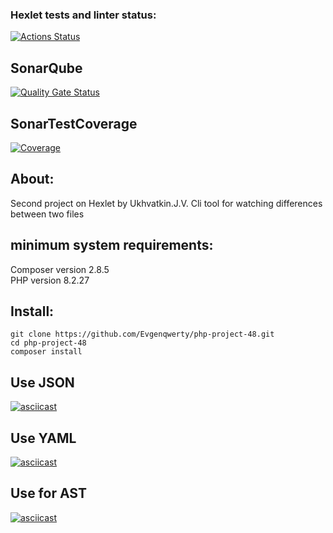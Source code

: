 ### Hexlet tests and linter status:
[![Actions Status](https://github.com/Evgenqwerty/php-project-48/actions/workflows/hexlet-check.yml/badge.svg)](https://github.com/Evgenqwerty/php-project-48/actions)  
## SonarQube
[![Quality Gate Status](https://sonarcloud.io/api/project_badges/measure?project=Evgenqwerty_php-project-48&metric=alert_status)](https://sonarcloud.io/summary/new_code?id=Evgenqwerty_php-project-48)
## SonarTestCoverage  
[![Coverage](https://sonarcloud.io/api/project_badges/measure?project=Evgenqwerty_php-project-48&metric=coverage)](https://sonarcloud.io/summary/new_code?id=Evgenqwerty_php-project-48)

## About:
Second project on Hexlet by Ukhvatkin.J.V. Cli tool for watching differences between two files

## minimum system requirements:
Composer version 2.8.5  
PHP version 8.2.27

## Install:
```
git clone https://github.com/Evgenqwerty/php-project-48.git
cd php-project-48
composer install
```

## Use JSON
[![asciicast](https://asciinema.org/a/f8jvPGXxNNT4b7qbtEWnQ4xco.svg)](https://asciinema.org/a/f8jvPGXxNNT4b7qbtEWnQ4xco)

## Use YAML
[![asciicast](https://asciinema.org/a/OZJlY2VXzUlMf5cglUi0tbM2P.svg)](https://asciinema.org/a/OZJlY2VXzUlMf5cglUi0tbM2P)

## Use for AST  
[![asciicast](https://asciinema.org/a/MF8b2xbaI1Q30VKEeEBHCf9KW.svg)](https://asciinema.org/a/MF8b2xbaI1Q30VKEeEBHCf9KW)
